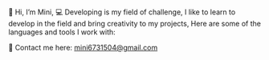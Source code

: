  👋 Hi, I’m Mini,
 💻 Developing is my field of challenge, I like to learn to develop in the field and bring creativity to my projects,
 Here are some of the languages and tools I work with:
 



📧 Contact me here: mini6731504@gmail.com


<!---
MiniDzaldov/MiniDzaldov is a ✨ special ✨ repository because its `README.md` (this file) appears on your GitHub profile.
You can click the Preview link to take a look at your changes.
--->
